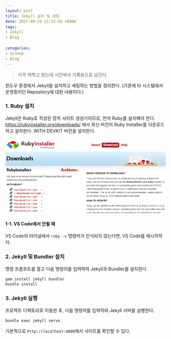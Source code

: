 ```yaml
---
layout: post
title: Jekyll 설치 및 세팅
date: 2025-09-29 21:33:49 +0900
tags:
- Jekyll
- Blog

categories:
- GitHub
- Blog
---
```


> 자꾸 까먹고 찾는데 시간써서 기록용으로 남긴다.

윈도우 환경에서 Jekyll을 설치하고 세팅하는 방법을 정리한다. (기존에 타 시스템에서 운영중이던 Repository에 대한 내용이다.)

### 1. Ruby 설치
Jekyll은 Ruby로 작성된 정적 사이트 생성기이므로, 먼저 Ruby를 설치해야 한다.
https://rubyinstaller.org/downloads/ 에서 최신 버전의 Ruby Installer를 다운로드하고 설치한다. WITH DEVKIT 버전을 설치한다.

![](/assets/img/20250929/rubyinstaller.png)

#### 1-1. VS Code에서 안될 때
VS Code의 터미널에서 `ruby -v` 명령어가 인식되지 않는다면, VS Code를 재시작하자.

### 2. Jekyll 및 Bundler 설치
명령 프롬프트를 열고 다음 명령어를 입력하여 Jekyll과 Bundler를 설치한다.

```bash
gem install jekyll bundler
bundle install
```

### 3. Jekyll 실행
프로젝트 디렉토리로 이동한 후, 다음 명령어를 입력하여 Jekyll 서버를 실행한다.

```bash
bundle exec jekyll serve
```

기본적으로 `http://localhost:4000`에서 사이트를 확인할 수 있다.
